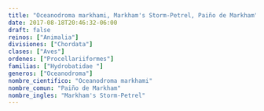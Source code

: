 ```yaml
---
title: "Oceanodroma markhami, Markham's Storm-Petrel, Paiño de Markham"
date: 2017-08-18T20:46:32-06:00
draft: false
reinos: ["Animalia"]
divisiones: ["Chordata"]
clases: ["Aves"]
ordenes: ["Procellariiformes"]
familias: ["Hydrobatidae "]
generos: ["Oceanodroma"]
nombre_cientifico: "Oceanodroma markhami"
nombre_comun: "Paiño de Markham"
nombre_ingles: "Markham's Storm-Petrel"
---
```

